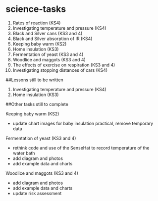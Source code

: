 # science-tasks

1. Rates of reaction (KS4) 
1. Investigating temperature and pressure (KS4)
1. Black and Silver cans (KS3 and 4)
1. Black and Silver absorption of IR (KS4)
1. Keeping baby warm (KS2)
1. Home insulation (KS3)
1. Fermentation of yeast (KS3 and 4)
1. Woodlice and maggots (KS3 and 4)
1. The effects of exercise on respiration (KS3 and 4)
1. Investigating stopping distances of cars (KS4)


##Lessons still to be written

1. Investigating temperature and pressure (KS4)
1. Home insulation (KS3)

##Other tasks still to complete

Keeping baby warm (KS2)
- update chart images for baby insulation practical, remove temporary data

Fermentation of yeast (KS3 and 4)
- rethink code and use of the SenseHat to record temperature of the water bath
- add diagram and photos
- add example data and charts

Woodlice and maggots (KS3 and 4)
- add diagram and photos
- add example data and charts
- update risk assessment
